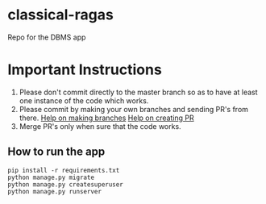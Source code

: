 # classical-ragas
Repo for the DBMS app

# Important Instructions
1. Please don't commit directly to the master branch so as to have at least one instance of the code which works.
2. Please commit by making your own branches and sending PR's from there. [Help on making branches](https://help.github.com/articles/creating-and-deleting-branches-within-your-repository/) [Help on creating PR](https://help.github.com/articles/creating-a-pull-request/)
3. Merge PR's only when sure that the code works.

## How to run the app
```
pip install -r requirements.txt
python manage.py migrate
python manage.py createsuperuser
python manage.py runserver
```